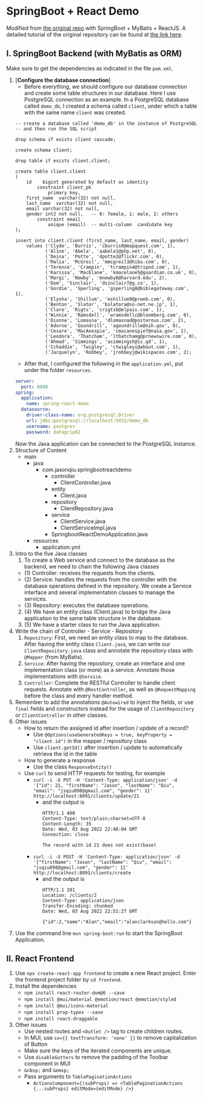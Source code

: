 # SpringBoot + React Demo

Modified from [the original repo](https://github.com/eugenp/tutorials/tree/master/spring-boot-modules/spring-boot-react/src/main/java/com/baeldung/springbootreact) with SpringBoot + MyBatis + ReactJS. A detailed tutorial of the original repository can be found at [the link here](https://www.baeldung.com/spring-boot-react-crud).

## I. SpringBoot Backend (with MyBatis as ORM)

Make sure to get the dependencies as indicated in the file `pom.xml`.

1. [**Configure the database connection**]
   - Before everything, we should configure our database connection and create some table structures in our database. Here I use PostgreSQL connection as an example. In a PostgreSQL database called `demo_db`, I created a schema called `client`, under which a table with the same name `client` was created.
    ```postgresql
    -- create a database called 'demo_db' in the instance of PostgreSQL
    -- and then run the SQL script
    
    drop schema if exists client cascade;
    
    create schema client;
    
    drop table if exists client.client;
    
    create table client.client
    (
        id    bigint generated by default as identity
            constraint client_pk
                primary key,
        first_name  varchar(32) not null,
        last_name  varchar(32) not null,
        email varchar(32) not null,
        gender int2 not null,   -- 0: female, 1: male, 2: others
            constraint email
                unique (email)  -- multi-column  candidate key
    );
    
    insert into client.client (first_name, last_name, email, gender)
        values ('Clyde', 'Burris', 'cburris0@mapquest.com', 1),
               ('Aline', 'Abela', 'aabela1@php.net', 0),
               ('Deina', 'Potte', 'dpotte2@flickr.com', 0),
               ('Malia', 'McGreil', 'mmcgreil3@hibu.com', 0),
               ('Terence', 'Crampin', 'tcrampin4@tripod.com', 1),
               ('Karissa', 'MacElane', 'kmacelane5@guardian.co.uk', 0),
               ('Margi', 'Newby', 'mnewby6@harvard.edu', 2),
               ('Dom', 'Sinclair', 'dsinclair7@g.co', 1),
               ('Gordie', 'Sperling', 'gsperling8@biblegateway.com', 1),
               ('Elysha', 'Shillum', 'eshillum9@prweb.com', 0),
               ('Benton', 'Slator', 'bslatora@so-net.ne.jp', 1),
               ('Clare', 'Rigts', 'crigtsb@elpais.com', 1),
               ('Winnie', 'Ramsdell', 'wramsdellc@bloomberg.com', 0),
               ('Dionne', 'Lomasna', 'dlomasnad@posterous.com', 2),
               ('Adorne', 'Goundrill', 'agoundrille@nih.gov', 0),
               ('Cesare', 'MacAnespie', 'cmacanespief@nasa.gov', 1),
               ('Leodora', 'Thatcham', 'lthatchamg@prnewswire.com', 0),
               ('Ahmad', 'Simmings', 'asimmingsh@is.gd', 1),
               ('Cchaddie', 'Twigley', 'ctwigleyi@about.com', 1),
               ('Jacquelyn', 'Robbey', 'jrobbeyj@wikispaces.com', 2);
    ```
   - After that, I configured the following in the `application.yml`, put under the folder `resources`.
    ```yml
    server:
      port: 8080
    spring:
      application:
        name: spring-react-demo
      datasource:
        driver-class-name: org.postgresql.Driver
        url: jdbc:postgresql://localhost:5432/demo_db
        username: postgres
        password: datagrip02
    ```
   Now the Java application can be connected to the PostgreSQL instance.
2. Structure of Content
   - main
     - java
       - com.jasonqiu.springbootreactdemo
         - controller
           - ClientController.java
         - entity
           - Client.java
         - repository
           - ClientRepository.java
         - service
           - ClientService.java
           - ClientServiceImpl.java
         - SpringbootReactDemoApplication.java
     - resources
       - application.yml
3. Intro to the five Java classes
   1. To create a Web service and connect to the database as the backend, we need to chain the following Java classes
     - (1) Controller: receives the requests from the clients.
     - (2) Service: handles the requests from the controller with the database operations defined in the repository. We create a Service interface and several implementation classes to manage the services.
     - (3) Repository: executes the database operations.
   2. (4) We have an entity class (Client.java) to bridge the Java application to the same table structure in the database.
   3. (5) We have a starter class to run the Java application.
4. Write the chain of Controller - Service - Repository
   1. `Repository`: First, we need an entity class to map to the database. After having the entity class `Client.java`, we can write our `ClientRepository.java` class and annotate the repository class with `@Mapper` (from MyBatis).
   2. `Service`: After having the repository, create an interface and one implementation class (or more) as a service. Annotate those implementations with `@Service`.
   3. `Controller`: Complete the RESTful Controller to handle client requests. Annotate with `@RestController`, as well as `@RequestMapping` before the class and every handler method.
5. Remember to add the annotations `@Autowired` to inject the fields, or use `final` fields and constructors instead for the usage of `ClientRepository` or `ClientController` in other classes.
6. Other issues
    - How to return the assigned id after insertion / update of a record?
      - Use `@Options(useGeneratedKeys = true, keyProperty = "client.id")` in the mapper / repository class
      - Use `client.getId()` after insertion / update to automatically retrieve the id in the table
    - How to generate a response
      - Use the class `ResponseEntity()`
    - Use `curl` to send HTTP requests for testing, for example
      - `curl -i -X PUT -H 'Content-Type: application/json' -d '{"id": 21, "firstName": "Jason", "lastName": "Qiu", "email": "jsqiu098@gmail.com", "gender": 1}' http://localhost:8091/clients/update/21`
        - and the output is
          ```
          HTTP/1.1 400 
          Content-Type: text/plain;charset=UTF-8
          Content-Length: 35
          Date: Wed, 03 Aug 2022 22:48:04 GMT
          Connection: close
    
          The record with id 21 does not exist(base)
          ```
      - `curl -i -X POST -H 'Content-Type: application/json' -d '{"firstName": "Jason", "lastName": "Qiu", "email": "jsqiu098@gmail.com", "gender": 1}' http://localhost:8091/clients/create`
          - and the output is
            ```
            HTTP/1.1 201 
            Location: /clients/2
            Content-Type: application/json
            Transfer-Encoding: chunked
            Date: Wed, 03 Aug 2022 22:51:27 GMT

            {"id":2,"name":"Alan","email":"alanclarkson@hello.com"}
            ```
7. Use the command line `mvn spring-boot:run` to start the SpringBoot Application.

## II. React Frontend

1. Use `npx create-react-app frontend` to create a new React project. Enter the frontend project folder by `cd frontend`.
2. Install the dependencies
   - `npm install react-router-dom@6 --save`
   - `npm install @mui/material @emotion/react @emotion/styled`
   - `npm install @mui/icons-material`
   - `npm install prop-types --save`
   - `npm install react-draggable`
3. Other issues
   - Use nested routes and `<Outlet />` tag to create children routes.
   - In MUI, use `sx={{ textTransform: 'none' }}` to remove capitalization of Button
   - Make sure the keys of the iterated components are unique.
   - Use `disableGutters` to remove the padding of the Toolbar component in MUI
   - `&nbsp;` and `&emsp;`
   - Pass arguments to `TablePaginationActions`
     - `ActionsComponent={(subProps) => <TablePaginationActions {...subProps} editMode={editMode} />}`



